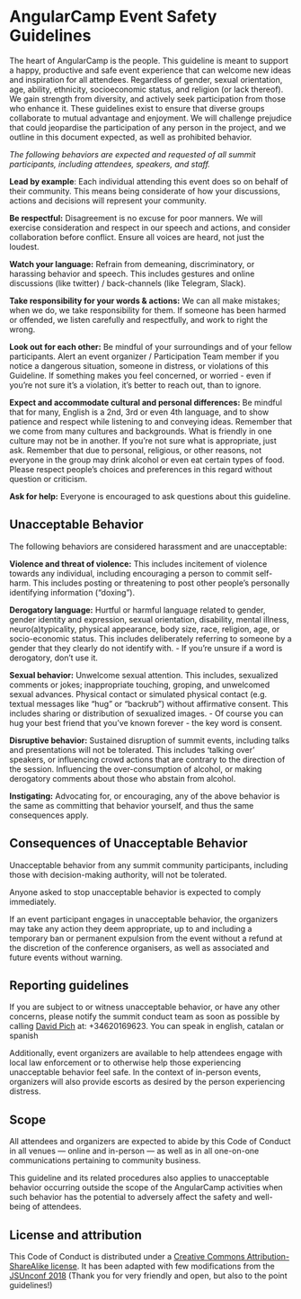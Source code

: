 # AngularCamp Event Safety Guidelines
<p>The heart of AngularCamp is the people. This guideline is meant to support a happy, productive and safe event experience that can welcome new ideas and inspiration for all attendees. Regardless of gender, sexual orientation, age, ability, ethnicity, socioeconomic status, and religion (or lack thereof). We gain strength from diversity, and actively seek participation from those who enhance it. These guidelines exist to ensure that diverse groups collaborate to mutual advantage and enjoyment. We will challenge prejudice that could jeopardise the participation of any person in the project, and we outline in this document expected, as well as prohibited behavior.</p>
<p><em>The following behaviors are expected and requested of all summit participants, including attendees, speakers, and staff.</em></p>
<p><strong>Lead by example</strong>: Each individual attending this event does so on behalf of their community. This means being considerate of how your discussions, actions and decisions will represent your community.</p>
<p><strong>Be respectful:</strong> Disagreement is no excuse for poor manners. We will exercise consideration and respect in our speech and actions, and consider collaboration before conflict. Ensure all voices are heard, not just the loudest.</p>
<p><strong>Watch your language:</strong> Refrain from demeaning, discriminatory, or harassing behavior and speech. This includes gestures and online discussions (like twitter) / back-channels (like Telegram, Slack).</p>
<p><strong>Take responsibility for your words &amp; actions:</strong> We can all make mistakes; when we do, we take responsibility for them. If someone has been harmed or offended, we listen carefully and respectfully, and work to right the wrong.</p>
<p><strong>Look out for each other:</strong> Be mindful of your surroundings and of your fellow participants. Alert an event organizer / Participation Team member if you notice a dangerous situation, someone in distress, or violations of this Guideline. If something makes you feel concerned, or worried - even if you’re not sure it’s a violation, it’s better to reach out, than to ignore.</p>
<p><strong>Expect and accommodate cultural and personal differences:</strong> Be mindful that for many, English is a 2nd, 3rd or even 4th language, and to show patience and respect while listening to and conveying ideas. Remember that we come from many cultures and backgrounds. What is friendly in one culture may not be in another. If you’re not sure what is appropriate, just ask. Remember that due to personal, religious, or other reasons, not everyone in the group may drink alcohol or even eat certain types of food. Please respect people’s choices and preferences in this regard without question or criticism.</p>
<p><strong>Ask for help:</strong> Everyone is encouraged to ask questions about this guideline.</p>
<h2 id="unacceptable-behavior">Unacceptable Behavior</h2>
<p>The following behaviors are considered harassment and are unacceptable:</p>
<p><strong>Violence and threat of violence:</strong> This includes incitement of violence towards any individual, including encouraging a person to commit self-harm.   This includes posting or threatening to post other people’s personally identifying information (“doxing”).</p>
<p><strong>Derogatory language:</strong> Hurtful or harmful language related to gender, gender identity and expression, sexual orientation, disability, mental illness, neuro(a)typicality, physical appearance, body size, race, religion, age, or socio-economic status. This includes deliberately referring to someone by a gender that they clearly do not identify with. - If you’re unsure if a word is derogatory, don’t use it.</p>
<p><strong>Sexual behavior:</strong> Unwelcome sexual attention. This includes, sexualized comments or jokes; inappropriate touching, groping, and unwelcomed sexual advances. Physical contact or simulated physical contact (e.g. textual messages like “hug” or “backrub”) without affirmative consent. This includes sharing or distribution of sexualized images. - Of course you can hug your best friend that you’ve known forever - the key word is consent.  </p>
<p><strong>Disruptive behavior:</strong> Sustained disruption of summit events, including talks and presentations will not be tolerated. This includes ‘talking over’ speakers, or influencing crowd actions that are contrary to the direction of the session. Influencing the over-consumption of alcohol, or making derogatory comments about those who abstain from alcohol.</p>
<p><strong>Instigating:</strong> Advocating for, or encouraging, any of the above behavior is the same as committing that behavior yourself, and thus the same consequences apply.</p>
<h2 id="consequences-of-unacceptable-behavior">Consequences of Unacceptable Behavior</h2>
<p>Unacceptable behavior from any summit community participants, including those with decision-making authority, will not be tolerated.</p>
<p>Anyone asked to stop unacceptable behavior is expected to comply immediately.</p>
<p>If an event participant engages in unacceptable behavior, the organizers may take any action they deem appropriate, up to and including a temporary ban or permanent expulsion from the event without a refund at the discretion of the conference organisers, as well as associated and future events without warning.</p>
<h2 id="reporting-guidelines">Reporting guidelines</h2>
<p>If you are subject to or witness unacceptable behavior, or have any other concerns, please notify the summit conduct team as soon as possible by calling <a href="https://twitter.com/davidpich">David Pich</a> at: +34620169623. You can speak in english, catalan or spanish</p>
<p>Additionally, event organizers are available to help attendees engage with local law enforcement or to otherwise help those experiencing unacceptable behavior feel safe. In the context of in-person events, organizers will also provide escorts as desired by the person experiencing distress.</p>
<h2 id="scope">Scope</h2>
<p>All attendees and organizers are expected to abide by this Code of Conduct in all venues — online and in-person — as well as in all one-on-one communications pertaining to community business.</p>
<p>This guideline and its related procedures also applies to unacceptable behavior occurring outside the scope of the AngularCamp activities when such behavior has the potential to adversely affect the safety and well-being of attendees.</p>
<!--
## Contact info TBD ... -->
<h2 id="license-and-attribution">License and attribution</h2>
<p>This Code of Conduct is distributed under a <a href="http://creativecommons.org/licenses/by-sa/3.0/">Creative Commons Attribution-ShareAlike license</a>.
It has been adapted with few modifications from the <a href="http://2018.jsunconf.eu/coc/">JSUnconf 2018</a> (Thank you for very friendly and open, but also to the point guidelines!)</p>
